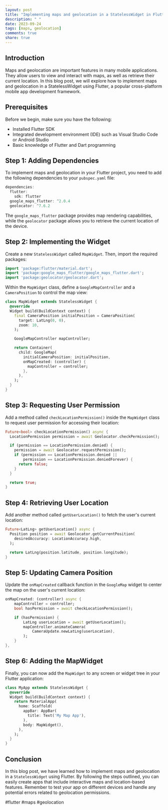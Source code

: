 ```yaml
---
layout: post
title: "Implementing maps and geolocation in a StatelessWidget in Flutter"
description: " "
date: 2023-09-24
tags: [maps, geolocation]
comments: true
share: true
---
```


## Introduction

Maps and geolocation are important features in many mobile applications. They allow users to view and interact with maps, as well as retrieve their current location. In this blog post, we will explore how to implement maps and geolocation in a StatelessWidget using Flutter, a popular cross-platform mobile app development framework.

## Prerequisites

Before we begin, make sure you have the following:

- Installed Flutter SDK
- Integrated development environment (IDE) such as Visual Studio Code or Android Studio
- Basic knowledge of Flutter and Dart programming

## Step 1: Adding Dependencies

To implement maps and geolocation in your Flutter project, you need to add the following dependencies to your `pubspec.yaml` file:

```dart
dependencies:
  flutter:
    sdk: flutter
  google_maps_flutter: ^2.0.4
  geolocator: ^7.6.2
```

The `google_maps_flutter` package provides map rendering capabilities, while the `geolocator` package allows you to retrieve the current location of the device.

## Step 2: Implementing the Widget

Create a new `StatelessWidget` called `MapWidget`. Then, import the required packages:

```dart
import 'package:flutter/material.dart';
import 'package:google_maps_flutter/google_maps_flutter.dart';
import 'package:geolocator/geolocator.dart';
```

Within the `MapWidget` class, define a `GoogleMapController` and a `CameraPosition` to control the map view:

```dart
class MapWidget extends StatelessWidget {
  @override
  Widget build(BuildContext context) {
    final CameraPosition initialPosition = CameraPosition(
      target: LatLng(0, 0),
      zoom: 10,
    );

    GoogleMapController mapController;

    return Container(
      child: GoogleMap(
        initialCameraPosition: initialPosition,
        onMapCreated: (controller) {
          mapController = controller;
        },
      ),
    );
  }
}
```

## Step 3: Requesting User Permission

Add a method called `checkLocationPermission()` inside the `MapWidget` class to request user permission for accessing their location:

```dart
Future<bool> checkLocationPermission() async {
  LocationPermission permission = await Geolocator.checkPermission();

  if (permission == LocationPermission.denied) {
    permission = await Geolocator.requestPermission();
    if (permission == LocationPermission.denied ||
        permission == LocationPermission.deniedForever) {
      return false;
    }
  }

  return true;
}
```

## Step 4: Retrieving User Location

Add another method called `getUserLocation()` to fetch the user's current location:

```dart
Future<LatLng> getUserLocation() async {
  Position position = await Geolocator.getCurrentPosition(
    desiredAccuracy: LocationAccuracy.high,
  );

  return LatLng(position.latitude, position.longitude);
}
```

## Step 5: Updating Camera Position

Update the `onMapCreated` callback function in the `GoogleMap` widget to center the map on the user's current location:

```dart
onMapCreated: (controller) async {
    mapController = controller;
    bool hasPermission = await checkLocationPermission();

    if (hasPermission) {
        LatLng userLocation = await getUserLocation();
        mapController.animateCamera(
            CameraUpdate.newLatLng(userLocation),
        );
    }
},
```

## Step 6: Adding the MapWidget

Finally, you can now add the `MapWidget` to any screen or widget tree in your Flutter application:

```dart
class MyApp extends StatelessWidget {
  @override
  Widget build(BuildContext context) {
    return MaterialApp(
      home: Scaffold(
        appBar: AppBar(
          title: Text('My Map App'),
        ),
        body: MapWidget(),
      ),
    );
  }
}
```

## Conclusion

In this blog post, we have learned how to implement maps and geolocation in a `StatelessWidget` using Flutter. By following the steps outlined, you can easily create apps that include interactive maps and location-based features. Remember to test your app on different devices and handle any potential errors related to geolocation permissions.

#flutter #maps #geolocation
